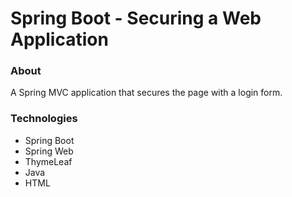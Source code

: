 # Spring Boot - Securing a Web Application 

### About 

A Spring MVC application that secures the page with a login form.

### Technologies 
- Spring Boot
- Spring Web
- ThymeLeaf
- Java 
- HTML 
